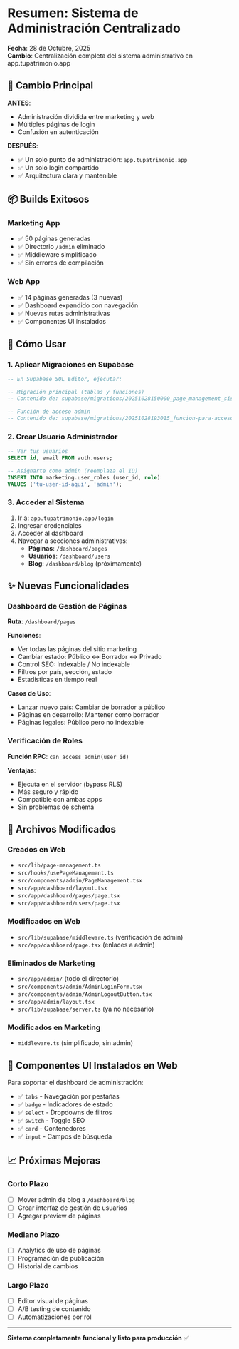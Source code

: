# Resumen: Sistema de Administración Centralizado

**Fecha**: 28 de Octubre, 2025  
**Cambio**: Centralización completa del sistema administrativo en app.tupatrimonio.app

## 🎯 Cambio Principal

**ANTES**:
- Administración dividida entre marketing y web
- Múltiples páginas de login
- Confusión en autenticación

**DESPUÉS**:
- ✅ Un solo punto de administración: `app.tupatrimonio.app`
- ✅ Un solo login compartido
- ✅ Arquitectura clara y mantenible

## 📦 Builds Exitosos

### Marketing App
- ✅ 50 páginas generadas
- ✅ Directorio `/admin` eliminado
- ✅ Middleware simplificado
- ✅ Sin errores de compilación

### Web App
- ✅ 14 páginas generadas (3 nuevas)
- ✅ Dashboard expandido con navegación
- ✅ Nuevas rutas administrativas
- ✅ Componentes UI instalados

## 🚀 Cómo Usar

### 1. Aplicar Migraciones en Supabase

```sql
-- En Supabase SQL Editor, ejecutar:

-- Migración principal (tablas y funciones)
-- Contenido de: supabase/migrations/20251028150000_page_management_sistema.sql

-- Función de acceso admin
-- Contenido de: supabase/migrations/20251028193015_funcion-para-acceso-admin.sql
```

### 2. Crear Usuario Administrador

```sql
-- Ver tus usuarios
SELECT id, email FROM auth.users;

-- Asignarte como admin (reemplaza el ID)
INSERT INTO marketing.user_roles (user_id, role) 
VALUES ('tu-user-id-aqui', 'admin');
```

### 3. Acceder al Sistema

1. Ir a: `app.tupatrimonio.app/login`
2. Ingresar credenciales
3. Acceder al dashboard
4. Navegar a secciones administrativas:
   - **Páginas**: `/dashboard/pages`
   - **Usuarios**: `/dashboard/users`
   - **Blog**: `/dashboard/blog` (próximamente)

## ✨ Nuevas Funcionalidades

### Dashboard de Gestión de Páginas
**Ruta**: `/dashboard/pages`

**Funciones**:
- Ver todas las páginas del sitio marketing
- Cambiar estado: Público ↔ Borrador ↔ Privado
- Control SEO: Indexable / No indexable
- Filtros por país, sección, estado
- Estadísticas en tiempo real

**Casos de Uso**:
- Lanzar nuevo país: Cambiar de borrador a público
- Páginas en desarrollo: Mantener como borrador
- Páginas legales: Público pero no indexable

### Verificación de Roles
**Función RPC**: `can_access_admin(user_id)`

**Ventajas**:
- Ejecuta en el servidor (bypass RLS)
- Más seguro y rápido
- Compatible con ambas apps
- Sin problemas de schema

## 📂 Archivos Modificados

### Creados en Web
- `src/lib/page-management.ts`
- `src/hooks/usePageManagement.ts`
- `src/components/admin/PageManagement.tsx`
- `src/app/dashboard/layout.tsx`
- `src/app/dashboard/pages/page.tsx`
- `src/app/dashboard/users/page.tsx`

### Modificados en Web
- `src/lib/supabase/middleware.ts` (verificación de admin)
- `src/app/dashboard/page.tsx` (enlaces a admin)

### Eliminados de Marketing
- `src/app/admin/` (todo el directorio)
- `src/components/admin/AdminLoginForm.tsx`
- `src/components/admin/AdminLogoutButton.tsx`
- `src/app/admin/layout.tsx`
- `src/lib/supabase/server.ts` (ya no necesario)

### Modificados en Marketing
- `middleware.ts` (simplificado, sin admin)

## 🎨 Componentes UI Instalados en Web

Para soportar el dashboard de administración:
- ✅ `tabs` - Navegación por pestañas
- ✅ `badge` - Indicadores de estado
- ✅ `select` - Dropdowns de filtros
- ✅ `switch` - Toggle SEO
- ✅ `card` - Contenedores
- ✅ `input` - Campos de búsqueda

## 📈 Próximas Mejoras

### Corto Plazo
- [ ] Mover admin de blog a `/dashboard/blog`
- [ ] Crear interfaz de gestión de usuarios
- [ ] Agregar preview de páginas

### Mediano Plazo
- [ ] Analytics de uso de páginas
- [ ] Programación de publicación
- [ ] Historial de cambios

### Largo Plazo
- [ ] Editor visual de páginas
- [ ] A/B testing de contenido
- [ ] Automatizaciones por rol

---

**Sistema completamente funcional y listo para producción** ✅
